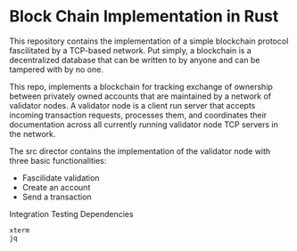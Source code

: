 # Block Chain Implementation in Rust


This repository contains the implementation of a simple blockchain protocol fascilitated by a TCP-based network. Put simply, a blockchain is a decentralized database that can be written to by anyone and can be tampered with by no one. 

This repo, implements a blockchain for tracking exchange of ownership between privately owned accounts that are maintained by a network of validator nodes. A validator node is a client run server that accepts incoming transaction requests, processes them, and coordinates their documentation across all currently running validator node TCP servers in the network. 

The src director contains the implementation of the validator node with three basic functionalities:
- Fascilidate validation 
- Create an account
- Send a transaction



Integration Testing Dependencies 

    xterm
    jq
 

